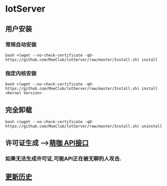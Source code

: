 # lotServer


## 用户安装
### 常规自动安装
```
bash <(wget --no-check-certificate -qO- https://github.com/MoeClub/lotServer/raw/master/Install.sh) install
```

### 指定内核安装
```
bash <(wget --no-check-certificate -qO- https://github.com/MoeClub/lotServer/raw/master/Install.sh) install <Kernel Version>
```

## 完全卸载
```
bash <(wget --no-check-certificate -qO- https://github.com/MoeClub/lotServer/raw/master/Install.sh) uninstall
```

## 许可证生成 -->[萌咖 API接口](https://moeclub.org/api)  
### 如果无法生成许可证,可能API正在被无聊的人攻击.

## [更新历史](http://download.appexnetworks.com.cn/releaseNotes/)     

  
